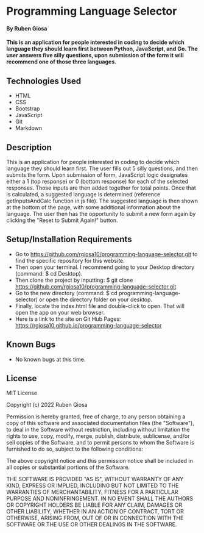 # Programming Language Selector

#### By Ruben Giosa

#### This is an application for people interested in coding to decide which language they should learn first between Python, JavaScript, and Go. The user answers five silly questions, upon submission of the form it will recommend one of those three languages.

## Technologies Used

* HTML
* CSS
* Bootstrap
* JavaScript
* Git
* Markdown

## Description

This is an application for people interested in coding to decide which language they should learn first. The user fills out 5 silly questions, and then submits the form. Upon submission of form, JavaScript logic designates either a 1 (top response) or 0 (bottom response) for each of the selected responses. Those inputs are then added together for total points. Once that is calculated, a suggested language is determined (reference getInputsAndCalc function in js file). The suggested language is then shown at the bottom of the page, with some additional information about the language. The user then has the opportunity to submit a new form again by clicking the "Reset to Submit Again!" button.

## Setup/Installation Requirements

* Go to https://github.com/rgiosa10/programming-language-selector.git to find the specific repository for this website.
* Then open your terminal. I recommend going to your Desktop directory (command: $ cd Desktop).
* Then clone the project by inputting: $ git clone https://github.com/rgiosa10/programming-language-selector.git
* Go to the new directory (command: $ cd programming-language-selector) or open the directory folder on your desktop.
* Finally, locate the index.html file and double-click to open. That will open the app on your web browser.
* Here is a link to the site on Git Hub Pages: https://rgiosa10.github.io/programming-language-selector

## Known Bugs

* No known bugs at this time.

## License

MIT License

Copyright (c) 2022 Ruben Giosa

Permission is hereby granted, free of charge, to any person obtaining a copy of this software and associated documentation files (the "Software"), to deal in the Software without restriction, including without limitation the rights to use, copy, modify, merge, publish, distribute, sublicense, and/or sell copies of the Software, and to permit persons to whom the Software is furnished to do so, subject to the following conditions:

The above copyright notice and this permission notice shall be included in all copies or substantial portions of the Software.

THE SOFTWARE IS PROVIDED "AS IS", WITHOUT WARRANTY OF ANY KIND, EXPRESS OR IMPLIED, INCLUDING BUT NOT LIMITED TO THE WARRANTIES OF MERCHANTABILITY, FITNESS FOR A PARTICULAR PURPOSE AND NONINFRINGEMENT. IN NO EVENT SHALL THE AUTHORS OR COPYRIGHT HOLDERS BE LIABLE FOR ANY CLAIM, DAMAGES OR OTHER LIABILITY, WHETHER IN AN ACTION OF CONTRACT, TORT OR OTHERWISE, ARISING FROM, OUT OF OR IN CONNECTION WITH THE SOFTWARE OR THE USE OR OTHER DEALINGS IN THE SOFTWARE.
